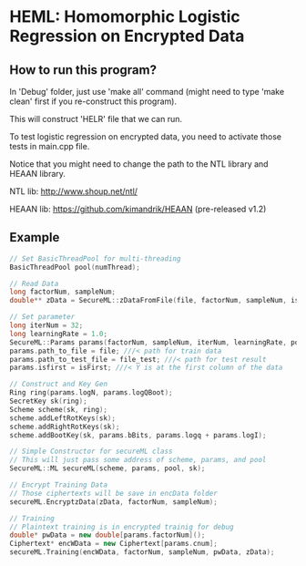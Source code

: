 # HEML: Homomorphic Logistic Regression on Encrypted Data

## How to run this program?

In 'Debug' folder, just use 'make all' command (might need to type 'make clean' first if you re-construct this program).

This will construct 'HELR' file that we can run.

To test logistic regression on encrypted data, you need to activate those tests in main.cpp file.

Notice that you might need to change the path to the NTL library and HEAAN library.

NTL lib: http://www.shoup.net/ntl/

HEAAN lib: https://github.com/kimandrik/HEAAN (pre-released v1.2)

## Example

```c++
// Set BasicThreadPool for multi-threading
BasicThreadPool pool(numThread);

// Read Data
long factorNum, sampleNum;
double** zData = SecureML::zDataFromFile(file, factorNum, sampleNum, isFirst);

// Set parameter
long iterNum = 32;
long learningRate = 1.0;
SecureML::Params params(factorNum, sampleNum, iterNum, learningRate, pool.NumThreads());
params.path_to_file = file; ///< path for train data
params.path_to_test_file = file_test; ///< path for test result
params.isfirst = isFirst; ///< Y is at the first column of the data

// Construct and Key Gen
Ring ring(params.logN, params.logQBoot);
SecretKey sk(ring);
Scheme scheme(sk, ring);
scheme.addLeftRotKeys(sk);
scheme.addRightRotKeys(sk);
scheme.addBootKey(sk, params.bBits, params.logq + params.logI);

// Simple Constructor for secureML class
// This will just pass some address of scheme, params, and pool
SecureML::ML secureML(scheme, params, pool, sk);

// Encrypt Training Data 
// Those ciphertexts will be save in encData folder
secureML.EncryptzData(zData, factorNum, sampleNum);

// Training
// Plaintext training is in encrypted trainig for debug
double* pwData = new double[params.factorNum]();
Ciphertext* encWData = new Ciphertext[params.cnum];
secureML.Training(encWData, factorNum, sampleNum, pwData, zData);
```
